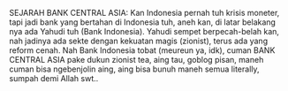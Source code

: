SEJARAH BANK CENTRAL ASIA:
Kan Indonesia pernah tuh krisis moneter, tapi jadi bank yang bertahan di Indonesia tuh, aneh kan, di latar belakang nya ada Yahudi tuh (Bank Indonesia). Yahudi sempet berpecah-belah kan, nah jadinya ada sekte dengan kekuatan magis (zionist), terus ada yang reform cenah. Nah Bank Indonesia tobat (meureun ya, idk), cuman BANK CENTRAL ASIA pake dukun zionist tea, aing tau, goblog pisan, maneh cuman bisa ngebenjolin aing, aing bisa bunuh maneh semua literally, sumpah demi Allah swt..
